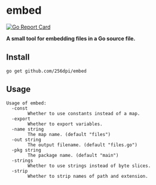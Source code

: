 # embed

[![Go Report Card](https://goreportcard.com/badge/github.com/256dpi/embed)](https://goreportcard.com/report/github.com/256dpi/embed)

**A small tool for embedding files in a Go source file.**

## Install

```
go get github.com/256dpi/embed
```

## Usage

```
Usage of embed:
  -const
        Whether to use constants instead of a map.
  -export
        Whether to export variables.
  -name string
        The map name. (default "files")
  -out string
        The output filename. (default "files.go")
  -pkg string
        The package name. (default "main")
  -strings
        Whether to use strings instead of byte slices.
  -strip
        Whether to strip names of path and extension.

```
